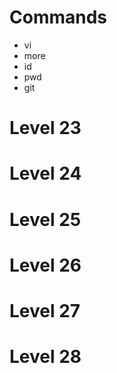 # Commands
- vi
- more 
- id
- pwd
- git

# Level 23

# Level 24

# Level 25

# Level 26

# Level 27

# Level 28